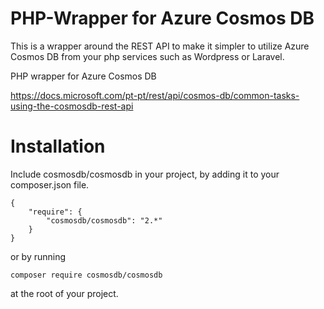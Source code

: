 # PHP-Wrapper for Azure Cosmos DB

This is a wrapper around the REST API to make it simpler to utilize Azure Cosmos DB from your php services such as Wordpress or Laravel.

PHP wrapper for Azure Cosmos DB

https://docs.microsoft.com/pt-pt/rest/api/cosmos-db/common-tasks-using-the-cosmosdb-rest-api

# Installation

Include cosmosdb/cosmosdb in your project, by adding it to your composer.json file.

```
{
    "require": {
        "cosmosdb/cosmosdb": "2.*"
    }
}
```

or by running

```
composer require cosmosdb/cosmosdb

```

at the root of your project.
